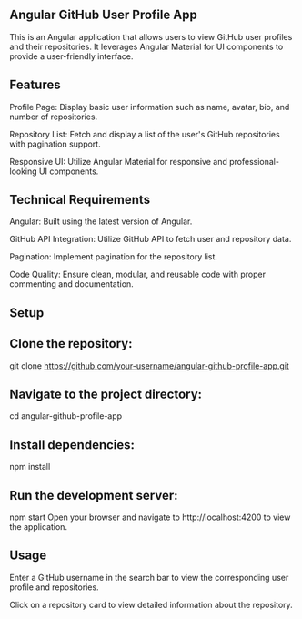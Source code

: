 ## Angular GitHub User Profile App
This is an Angular application that allows users to view GitHub user profiles and their repositories. It leverages Angular Material for UI components to provide a user-friendly interface.

## Features

Profile Page: Display basic user information such as name, avatar, bio, and number of repositories.

Repository List: Fetch and display a list of the user's GitHub repositories with pagination support.

Responsive UI: Utilize Angular Material for responsive and professional-looking UI components.

## Technical Requirements
Angular: Built using the latest version of Angular.

GitHub API Integration: Utilize GitHub API to fetch user and repository data.

Pagination: Implement pagination for the repository list.

Code Quality: Ensure clean, modular, and reusable code with proper commenting and documentation.

## Setup
## Clone the repository:

git clone https://github.com/your-username/angular-github-profile-app.git

## Navigate to the project directory:

cd angular-github-profile-app
     
## Install dependencies:

npm install

## Run the development server:

npm start
Open your browser and navigate to http://localhost:4200 to view the application.

## Usage
Enter a GitHub username in the search bar to view the corresponding user profile and repositories.

Click on a repository card to view detailed information about the repository.

